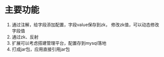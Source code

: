 # 主要功能
1. 通过注解，给字段添加配置，字段value保存到zk， 修改zk值，可以动态修改字段值  
2. 通过zk、反射  
3. 扩展可以考虑搭建管理平台，配置存到mysql落地  
4. 打成jar包，应用直接引用jar包  